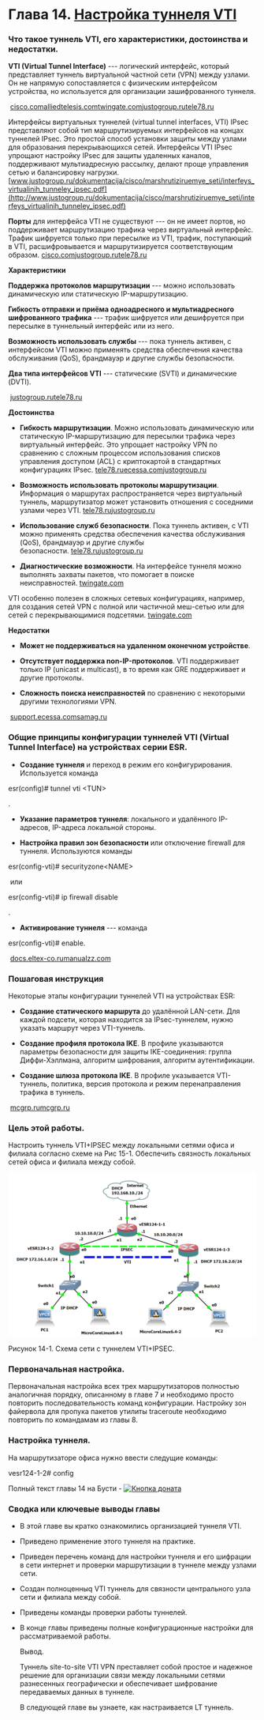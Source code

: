 # Глава 14. [Настройка туннеля VTI](https://docs.eltex-co.ru/pages/viewpage.action?pageId=546144773#id-%D0%A3%D0%BF%D1%80%D0%B0%D0%B2%D0%BB%D0%B5%D0%BD%D0%B8%D0%B5%D1%82%D1%83%D0%BD%D0%BD%D0%B5%D0%BB%D0%B8%D1%80%D0%BE%D0%B2%D0%B0%D0%BD%D0%B8%D0%B5%D0%BC-%D0%9D%D0%B0%D1%81%D1%82%D1%80%D0%BE%D0%B9%D0%BA%D0%B0IPsecVPN)

### Что такое туннель VTI, его характеристики, достоинства и недостатки.

**VTI (Virtual Tunnel Interface)** --- логический интерфейс, который
представляет туннель виртуальной частной сети (VPN) между узлами. Он не
напрямую сопоставляется с физическим интерфейсом устройства, но
используется для организации зашифрованного туннеля.

 [cisco.com](https://www.cisco.com/c/en/us/td/docs/security/asa/asa919/configuration/vpn/asa-919-vpn-config/vpn-vti.html)[alliedtelesis.com](https://www.alliedtelesis.com/sites/default/files/documents/configuration-guides/interface_feature_overview_guide.pdf)[twingate.com](https://www.twingate.com/blog/glossary/virtual-tunnel-interface)[justogroup.ru](https://www.justogroup.ru/dokumentacija/cisco/marshrutiziruemye_seti/interfeys_virtualinih_tunneley_ipsec.pdf)[tele78.ru](http://tele78.ru/Docs/Cisco/pdf/marshrutiziruemye-seti/interfeys_virtualinih_tunneley_ipsec.pdf)

Интерфейсы виртуальных туннелей (virtual tunnel interfaces, VTI) IPsec
представляют собой тип маршрутизируемых интерфейсов на концах туннелей
IPsec. Это простой способ установки защиты между узлами для образования
перекрывающихся сетей. Интерфейсы VTI IPsec упрощают настройку IPsec для
защиты удаленных каналов, поддерживают мультиадресную рассылку, делают
проще управления сетью и балансировку нагрузки.
[www.justogroup.ru/dokumentacija/cisco/marshrutiziruemye_seti/interfeys_virtualinih_tunneley_ipsec.pdf](http://www.justogroup.ru/dokumentacija/cisco/marshrutiziruemye_seti/interfeys_virtualinih_tunneley_ipsec.pdf)

**Порты** для интерфейса VTI не существуют --- он не имеет портов, но
поддерживает маршрутизацию трафика через виртуальный интерфейс. Трафик
шифруется только при пересылке из VTI, трафик, поступающий в VTI,
расшифровывается и маршрутизируется соответствующим
образом. [cisco.com](https://www.cisco.com/c/en/us/td/docs/security/asa/asa919/configuration/vpn/asa-919-vpn-config/vpn-vti.html)[justogroup.ru](https://www.justogroup.ru/dokumentacija/cisco/marshrutiziruemye_seti/interfeys_virtualinih_tunneley_ipsec.pdf)[tele78.ru](http://tele78.ru/Docs/Cisco/pdf/marshrutiziruemye-seti/interfeys_virtualinih_tunneley_ipsec.pdf)

**Характеристики**

**Поддержка протоколов маршрутизации** --- можно использовать
динамическую или статическую IP-маршрутизацию.

**Гибкость отправки и приёма одноадресного и мультиадресного
шифрованного трафика** --- трафик шифруется или дешифруется при
пересылке в туннельный интерфейс или из него.

**Возможность использовать службы** --- пока туннель активен, с
интерфейсом VTI можно применять средства обеспечения качества
обслуживания (QoS), брандмауэр и другие службы безопасности.

**Два типа интерфейсов VTI** --- статические (SVTI) и динамические
(DVTI).

 [justogroup.ru](https://www.justogroup.ru/dokumentacija/cisco/marshrutiziruemye_seti/interfeys_virtualinih_tunneley_ipsec.pdf)[tele78.ru](http://tele78.ru/Docs/Cisco/pdf/marshrutiziruemye-seti/interfeys_virtualinih_tunneley_ipsec.pdf)

**Достоинства**

- **Гибкость маршрутизации**. Можно использовать динамическую или
  статическую IP-маршрутизацию для пересылки трафика через виртуальный
  интерфейс. Это упрощает настройку VPN по сравнению с сложным процессом
  использования списков управления доступом (ACL) с криптокартой в
  стандартных конфигурациях
  IPsec. [tele78.ru](http://tele78.ru/Docs/Cisco/pdf/marshrutiziruemye-seti/interfeys_virtualinih_tunneley_ipsec.pdf)[ecessa.com](https://www.ecessa.com/blog/benefits-of-virtual-tunnel-interface/)[justogroup.ru](https://www.justogroup.ru/dokumentacija/cisco/marshrutiziruemye_seti/interfeys_virtualinih_tunneley_ipsec.pdf)

- **Возможность использовать протоколы маршрутизации**. Информация о
  маршрутах распространяется через виртуальный туннель, маршрутизатор
  может установить отношения с соседними узлами через
  VTI. [tele78.ru](http://tele78.ru/Docs/Cisco/pdf/marshrutiziruemye-seti/interfeys_virtualinih_tunneley_ipsec.pdf)[justogroup.ru](https://www.justogroup.ru/dokumentacija/cisco/marshrutiziruemye_seti/interfeys_virtualinih_tunneley_ipsec.pdf)

- **Использование служб безопасности**. Пока туннель активен, с VTI
  можно применять средства обеспечения качества обслуживания (QoS),
  брандмауэр и другие службы
  безопасности. [tele78.ru](http://tele78.ru/Docs/Cisco/pdf/marshrutiziruemye-seti/interfeys_virtualinih_tunneley_ipsec.pdf)[justogroup.ru](https://www.justogroup.ru/dokumentacija/cisco/marshrutiziruemye_seti/interfeys_virtualinih_tunneley_ipsec.pdf)

- **Диагностические возможности**. На интерфейсе туннеля можно выполнять
  захваты пакетов, что помогает в поиске
  неисправностей. [twingate.com](https://www.twingate.com/blog/glossary/virtual-tunnel-interface)

VTI особенно полезен в сложных сетевых конфигурациях, например, для
создания сетей VPN с полной или частичной меш-сетью или для сетей с
перекрывающимися
подсетями. [twingate.com](https://www.twingate.com/blog/glossary/virtual-tunnel-interface)

**Недостатки**

- **Может не поддерживаться на удаленном оконечном устройстве**.

- **Отсутствует поддержка non-IP-протоколов**. VTI поддерживает только
  IP (unicast и multicast), в то время как GRE поддерживает и другие
  протоколы.

- **Сложность поиска неисправностей** по сравнению с некоторыми другими
  технологиями VPN.

 [support.ecessa.com](https://support.ecessa.com/hc/en-us/articles/203282505-Virtual-Tunnel-Interface-VTI-VPN)[samag.ru](https://samag.ru/archive/article/2074)

### Общие принципы конфигурации туннелей VTI (Virtual Tunnel Interface) на устройствах серии ESR.

- **Создание туннеля** и переход в режим его конфигурирования.
  Используется команда 

esr(config)# tunnel vti \<TUN\>

.

- **Указание параметров туннеля**: локального и удалённого IP-адресов,
  IP-адреса локальной стороны.

- **Настройка правил зон безопасности** или отключение firewall для
  туннеля. Используются команды 

esr(config-vti)# securityzone\<NAME\>

 или 

esr(config-vti)# ip firewall disable

.

- **Активирование туннеля** --- команда 

esr(config-vti)# enable.

 [docs.eltex-co.ru](https://docs.eltex-co.ru/pages/viewpage.action?pageId=55183533)[manualzz.com](https://manualzz.com/doc/o/2lj65j/eltex-esr-10-service-gateway-user-manual-ipsec-vpn-configuration)

### Пошаговая инструкция

Некоторые этапы конфигурации туннелей VTI на устройствах ESR:

- **Создание статического маршрута** до удалённой LAN-сети. Для каждой
  подсети, которая находится за IPsec-туннелем, нужно указать маршрут
  через VTI-туннель.

- **Создание профиля протокола IKE**. В профиле указываются параметры
  безопасности для защиты IKE-соединения: группа Диффи-Хэллмана,
  алгоритм шифрования, алгоритм аутентификации.

- **Создание шлюза протокола IKE**. В профиле указывается VTI-туннель,
  политика, версия протокола и режим перенаправления трафика в туннель.

 [mcgrp.ru](https://mcgrp.ru/files/viewer/262095/63)[mcgrp.ru](https://mcgrp.ru/files/viewer/262091/83)

### **Цель этой работы.**

Настроить туннель VTI+IPSEC между локальными сетями офиса и филиала
согласно схеме на Рис 15-1. Обеспечить связность локальных сетей офиса и
филиала между собой.

![Рисунок 14-1](Media/Рис14-1.png)

Рисунок 14-1. Схема сети с туннелем VTI+IPSEC.

### Первоначальная настройка.

Первоначальная настройка всех трех маршрутизаторов полностью аналогичная
порядку, описанному в главе 7 и необходимо просто повторить
последовательность команд конфигурации. Настройку зон файервола для
пропука пакетов утилиты traceroute необходимо повторить по командамам из
главы 8.

### Настройка туннеля.

На маршрутизаторе офиса нужно ввести следущие команды:

vesr124-1-2# config

Полный текст главы 14 на Бусти - [![Кнопка доната](https://img.shields.io/badge/Загрузить_текст_с-Boosty-6c5ce7)](https://boosty.to/rinatxf/posts/67337003-b899-4c52-a58b-65f7c6817a09)

### Сводка или ключевые выводы главы

- В этой главе вы кратко ознакомились организацией туннеля VTI.

- Приведено применение этого туннеля на практике.

- Приведен перечень команд для настройки туннеля и его шифрации в сети
  интернет и проверки маршрутизации в туннеле между узлами сети.

- Создан полноценныq VTI туннель для связности центрального узла сети и
  филиала между собой.

- Приведены команды проверки работы туннелей.

- В конце главы приведены полные конфигурационные настройки для
  рассматриваемой работы.

  Вывод.

  Туннель site-to-site VTI VPN преставляет собой простое и надежное
  решение для организации связи между локальными сетями разнесенных
  географически и обеспечивает шифрование передаваемых данных в туннеле.

  В следующей главе вы узнаете, как настраивается LT туннель.
